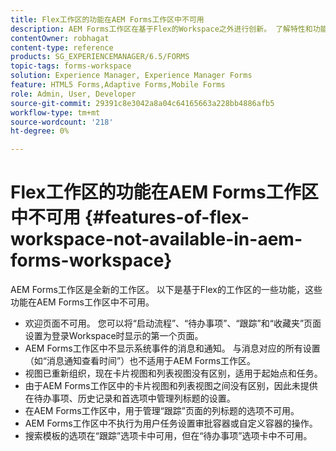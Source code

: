 ```yaml
---
title: Flex工作区的功能在AEM Forms工作区中不可用
description: AEM Forms工作区在基于Flex的Workspace之外进行创新。 了解特性和功能的差异。
contentOwner: robhagat
content-type: reference
products: SG_EXPERIENCEMANAGER/6.5/FORMS
topic-tags: forms-workspace
solution: Experience Manager, Experience Manager Forms
feature: HTML5 Forms,Adaptive Forms,Mobile Forms
role: Admin, User, Developer
source-git-commit: 29391c8e3042a8a04c64165663a228bb4886afb5
workflow-type: tm+mt
source-wordcount: '218'
ht-degree: 0%

---
```


# Flex工作区的功能在AEM Forms工作区中不可用 {#features-of-flex-workspace-not-available-in-aem-forms-workspace}

AEM Forms工作区是全新的工作区。 以下是基于Flex的工作区的一些功能，这些功能在AEM Forms工作区中不可用。

* 欢迎页面不可用。 您可以将“启动流程”、“待办事项”、“跟踪”和“收藏夹”页面设置为登录Workspace时显示的第一个页面。
* AEM Forms工作区中不显示系统事件的消息和通知。 与消息对应的所有设置（如“消息通知查看时间”）也不适用于AEM Forms工作区。
* 视图已重新组织，现在卡片视图和列表视图没有区别，适用于起始点和任务。
* 由于AEM Forms工作区中的卡片视图和列表视图之间没有区别，因此未提供在待办事项、历史记录和首选项中管理列标题的设置。
* 在AEM Forms工作区中，用于管理“跟踪”页面的列标题的选项不可用。
* AEM Forms工作区中不执行为用户任务设置审批容器或自定义容器的操作。
* 搜索模板的选项在“跟踪”选项卡中可用，但在“待办事项”选项卡中不可用。
